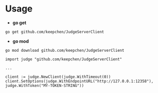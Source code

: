 # Usage

- **go get**

```shell
go get github.com/keepchen/JudgeServerClient
```

- **go mod**

```shell
go mod download github.com/keepchen/JudgeServerClient
```

```golang
import judge "github.com/keepchen/JudgeServerClient"

...

client := judge.NewClient(judge.WithTimeout(0))
client.SetOptions(judge.WithEndpointURL("http://127.0.0.1:12358"), judge.WithToken("MY-TOKEN-STRING"))
```
